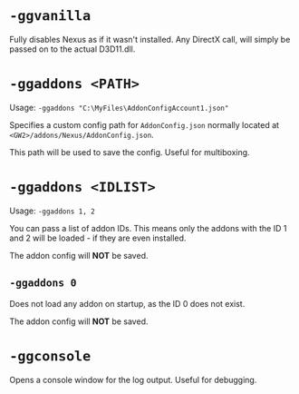 # `-ggvanilla`
Fully disables Nexus as if it wasn't installed.
Any DirectX call, will simply be passed on to the actual D3D11.dll.

# `-ggaddons <PATH>`
Usage: `-ggaddons "C:\MyFiles\AddonConfigAccount1.json"`

Specifies a custom config path for `AddonConfig.json` normally located at `<GW2>/addons/Nexus/AddonConfig.json`.

This path will be used to save the config. Useful for multiboxing.

# `-ggaddons <IDLIST>`
Usage: `-ggaddons 1, 2`

You can pass a list of addon IDs. This means only the addons with the ID 1 and 2 will be loaded - if they are even installed.

The addon config will **NOT** be saved.

## `-ggaddons 0`
Does not load any addon on startup, as the ID 0 does not exist.

The addon config will **NOT** be saved.

# `-ggconsole`
Opens a console window for the log output. Useful for debugging.
